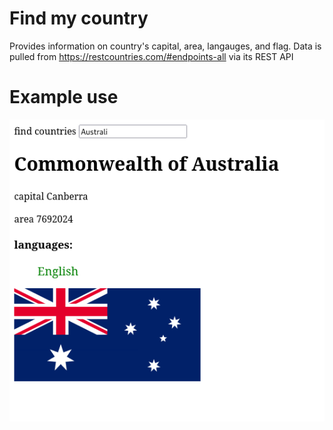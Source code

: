 # Find my country 
Provides information on country's capital, area, langauges, and flag. Data is
pulled from https://restcountries.com/#endpoints-all via its REST API

# Example use
![example use](./example_use.png)
<!--<img src='./example_use.png' style='border-radius: 5px;'/>-->
